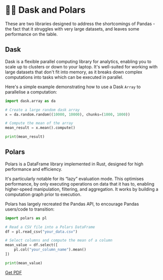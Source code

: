 # 🐻‍❄️ Dask and Polars

These are two libraries designed to address the shortcomings of Pandas - the fact that it struggles with very large datasets, and leaves some performance on the table.

## Dask

Dask is a flexible parallel computing library for analytics, enabling you to scale up to clusters or down to your laptop. It's well-suited for working with large datasets that don't fit into memory, as it breaks down complex computations into tasks which can be executed in parallel. 

Here's a simple example demonstrating how to use a Dask `Array` to parallelise a computation:

```python
import dask.array as da

# Create a large random dask array
x = da.random.random((10000, 10000), chunks=(1000, 1000))

# Compute the mean of the array
mean_result = x.mean().compute()

print(mean_result)
```

## Polars

Polars is a DataFrame library implemented in Rust, designed for high performance and efficiency. 

It's particularly notable for its “lazy” evaluation mode. This optimises performance, by only executing operations on data that it has to, enabling higher-speed manipulation, filtering, and aggregation. It works by building a computation graph prior to execution.

Polars has largely recreated the Pandas API, to encourage Pandas users/code to transition:

```python
import polars as pl

# Read a CSV file into a Polars DataFrame
df = pl.read_csv("your_data.csv")

# Select columns and compute the mean of a column
mean_value = df.select([
    pl.col("your_column_name").mean()
])

print(mean_value)
```



[Get PDF](https://makepythonfaster.gumroad.com/l/get)
